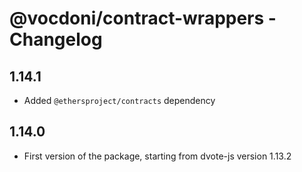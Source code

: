 # @vocdoni/contract-wrappers - Changelog

## 1.14.1

- Added `@ethersproject/contracts` dependency

## 1.14.0

- First version of the package, starting from dvote-js version 1.13.2
